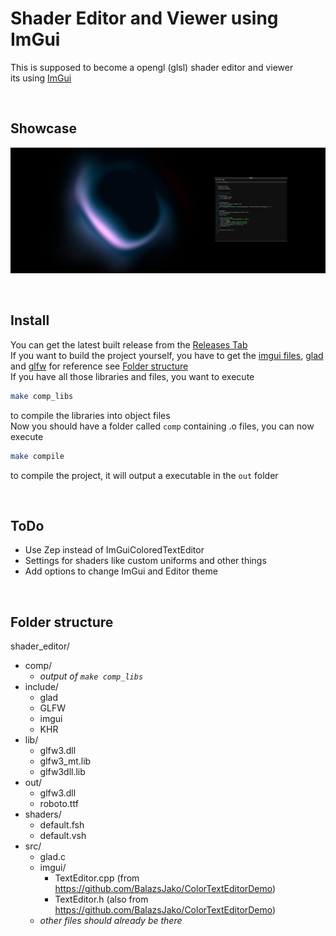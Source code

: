 # Shader Editor and Viewer using ImGui
This is supposed to become a opengl (glsl) shader editor and viewer<br>
its using [ImGui](https://github.com/ocornut/imgui)

<br>

## Showcase
![img.png](img.png)

<br>

## Install
You can get the latest built release from the [Releases Tab](https://github.com/TerrificTable/ShaderEditor/releases)<br>
If you want to build the project yourself, you have to get the [imgui files](https://github.com/ocornut/imgui), [glad](https://glad.dav1d.de) and [glfw](https://glfw.org)
for reference see [Folder structure](https://github.com/TerrificTable/ShaderEditor#folder-structure)<br>
If you have all those libraries and files, you want to execute 
```sh
make comp_libs
```
to compile the libraries into object files<br>
Now you should have a folder called `comp` containing .o files, you can now execute 
```sh
make compile
``` 
to compile the project, it will output a executable in the `out` folder<br>


<br>

## ToDo
- Use Zep instead of ImGuiColoredTextEditor
- Settings for shaders like custom uniforms and other things
- Add options to change ImGui and Editor theme

<br>

## Folder structure
shader_editor/
- comp/
  - *output of `make comp_libs`*
- include/
    - glad
    - GLFW
    - imgui
    - KHR
- lib/
  - glfw3.dll
  - glfw3_mt.lib
  - glfw3dll.lib
- out/
  - glfw3.dll
  - roboto.ttf
- shaders/
  - default.fsh
  - default.vsh
- src/
  - glad.c
  - imgui/
    - TextEditor.cpp (from https://github.com/BalazsJako/ColorTextEditorDemo)
    - TextEditor.h (also from https://github.com/BalazsJako/ColorTextEditorDemo)
  - *other files should already be there*
